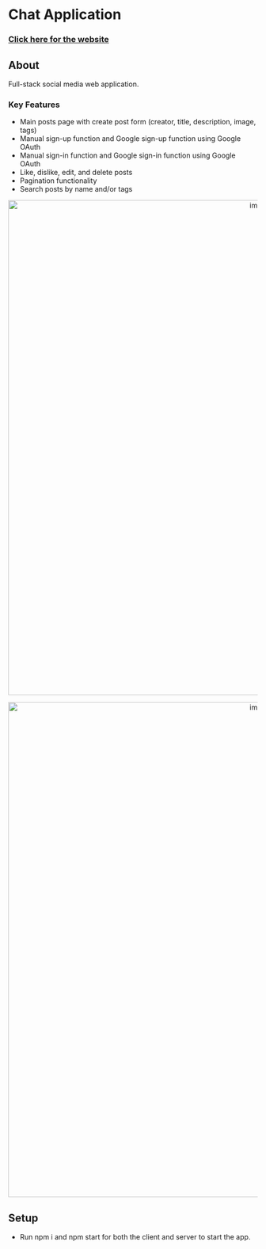 # Chat Application

### [Click here for the website](https://am-chatapp.com)

## About
Full-stack social media web application. 

### Key Features
- Main posts page with create post form (creator, title, description, image, tags)
- Manual sign-up function and Google sign-up function using Google OAuth
- Manual sign-in function and Google sign-in function using Google OAuth
- Like, dislike, edit, and delete posts
- Pagination functionality
- Search posts by name and/or tags

<p align="center"><img width="1000" alt="image" src="https://github.com/M-Aaliyah/chat-app/assets/115180358/a56f8db8-ad23-497d-aa0d-fdf2c5844451">

<p align="center"><img width="1000" alt="image" src="https://github.com/M-Aaliyah/chat-app/assets/115180358/849a5aaf-4201-4ad4-923d-450861dde7e6">

## Setup
- Run npm i and npm start for both the client and server to start the app.
